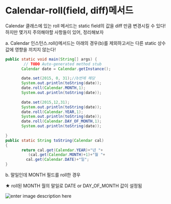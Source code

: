 
# Calendar-roll(field, diff)메서드

Calendar 클래스에 있는 roll 메서드는 static field의 값을 diff 만큼 변경시킬 수 있다! 하지만 몇가지 주의해야할 사항들이 있어, 정리해보자

a. Calendar 인스턴스.roll()메서드는 아래의 경우(b)를 제외하고서는 다른 static 상수값에 영향을 끼치지 않는다!

~~~java
public static void main(String[] args) {
		// TODO Auto-generated method stub
       Calendar date = Calendar.getInstance();
		
       date.set(2015, 0, 31);//b번에 해당
       System.out.println(toString(date));
       date.roll(Calendar.MONTH,1);
       System.out.println(toString(date));
		
       date.set(2015,12,31);
       System.out.println(toString(date));
       date.roll(Calendar.YEAR,1);
       System.out.println(toString(date));
       date.roll(Calendar.DAY_OF_MONTH,1);
       System.out.println(toString(date));
		
}
public static String toString(Calendar cal)
{
       return cal.get(Calendar.YEAR)+"년 "+
	      (cal.get(Calendar.MONTH)+1)+"월 "+
	     cal.get(Calendar.DATE)+"일";
}
~~~


b. 말일인데 MONTH 필드를 roll한 경우


★ roll된 MONTH 월의 말일로 DATE or DAY_OF_MONTH 값이 설정됨

![enter image description here](https://github.com/hy6219/TIL-Today-I-Learned-/blob/main/JAVA/Calendar_Date/Date_Calendar_roll.png?raw=true)
